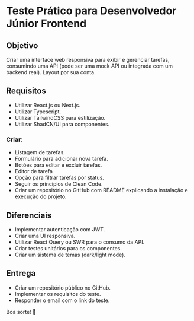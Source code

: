 # Teste Prático para Desenvolvedor Júnior Frontend

## Objetivo

Criar uma interface web responsiva para exibir e gerenciar tarefas, consumindo uma API (pode ser uma mock API ou integrada com um backend real).
Layout por sua conta.

## Requisitos

- Utilizar React.js ou Next.js.
- Utilizar Typescript.
- Utilizar TailwindCSS para estilização.
- Utilizar ShadCN/UI para componentes.

### Criar:

- Listagem de tarefas.
- Formulário para adicionar nova tarefa.
- Botões para editar e excluir tarefas.
- Editor de tarefa
- Opção para filtrar tarefas por status.
- Seguir os princípios de Clean Code.
- Criar um repositório no GitHub com README explicando a instalação e execução do projeto.

## Diferenciais

- Implementar autenticação com JWT.
- Criar uma UI responsiva.
- Utilizar React Query ou SWR para o consumo da API.
- Criar testes unitários para os componentes.
- Criar um sistema de temas (dark/light mode).

## Entrega

- Criar um repositório público no GitHub.
- Implementar os requisitos do teste.
- Responder o email com o link do teste.

Boa sorte! 🚀
